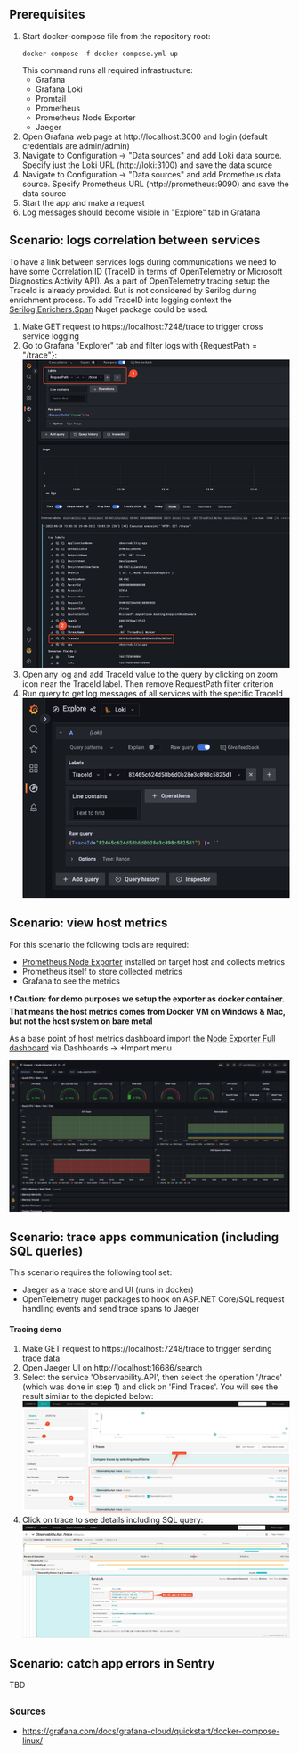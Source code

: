 ## Prerequisites

1. Start docker-compose file from the repository root:
   ```shell
   docker-compose -f docker-compose.yml up
   ```
   This command runs all required infrastructure:
   - Grafana
   - Grafana Loki
   - Promtail
   - Prometheus
   - Prometheus Node Exporter
   - Jaeger
2. Open Grafana web page at http://localhost:3000 and login (default credentials are admin/admin)
3. Navigate to Configuration -> "Data sources" and add Loki data source. Specify just the Loki URL (http://loki:3100) and save the data source
4. Navigate to Configuration -> "Data sources" and add Prometheus data source. Specify Prometheus URL (http://prometheus:9090) and save the data source
5. Start the app and make a request
6. Log messages should become visible in "Explore" tab in Grafana

## Scenario: logs correlation between services

To have a link between services logs during communications we need to have some Correlation ID (TraceID in terms of OpenTelemetry or Microsoft Diagnostics Activity API). As a part of OpenTelemetry tracing setup the TraceId is already provided. But is not considered by Serilog during enrichment process.
To add TraceID into logging context the [Serilog.Enrichers.Span](https://github.com/RehanSaeed/Serilog.Enrichers.Span) Nuget package could be used.

1. Make GET request to https://localhost:7248/trace to trigger cross service logging
2. Go to Grafana "Explorer" tab and filter logs with {RequestPath = "/trace"}:
![see trace logs 1](./docs/show-trace-logs-1.png)
3. Open any log and add TraceId value to the query by clicking on zoom icon near the TraceId label. Then remove RequestPath filter criterion
4. Run query to get log messages of all services with the specific TraceId
![see trace logs 2](./docs/show-trace-logs-2.png)

## Scenario: view host metrics
For this scenario the following tools are required:
- [Prometheus Node Exporter](https://prometheus.io/docs/guides/node-exporter/) installed on target host and collects metrics
- Prometheus itself to store collected metrics
- Grafana to see the metrics

:exclamation: **Caution: for demo purposes we setup the exporter as docker container. That means the host metrics comes from Docker VM on Windows & Mac, but not the host system on bare metal**

As a base point of host metrics dashboard import the [Node Exporter Full dashboard](https://grafana.com/grafana/dashboards/1860-node-exporter-full/) via Dashboards -> +Import menu

![Demo dashboard](./docs/host-metrics-dashboard.png)

## Scenario: trace apps communication (including SQL queries)
This scenario requires the following tool set:
- Jaeger as a trace store and UI (runs in docker)
- OpenTelemetry nuget packages to hook on ASP.NET Core/SQL request handling events and send trace spans to Jaeger

#### Tracing demo
1. Make GET request to https://localhost:7248/trace to trigger sending trace data
2. Open Jaeger UI on http://localhost:16686/search
3. Select the service 'Observability.API', then select the operation '/trace' (which was done in step 1) and click on 'Find Traces'. You will see the result similar to the depicted below:
![Tracing search](./docs/tracing-1.png)
5. Click on trace to see details including SQL query:
![Trace details](./docs/tracing-2.png)

## Scenario: catch app errors in Sentry
TBD

## 

### Sources
- https://grafana.com/docs/grafana-cloud/quickstart/docker-compose-linux/